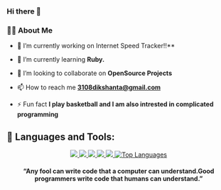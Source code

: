 ### Hi there 👋



### 🙋‍♂️ About Me

- 🔭 I’m currently working on Internet Speed Tracker!!**

- 🌱 I’m currently learning **Ruby.**

- 👯 I’m looking to collaborate on **OpenSource Projects**


- 📫 How to reach me **3108dikshanta@gmail.com**

- ⚡ Fun fact **I play basketball and I am also intrested in complicated programming**

## 🚀 Languages and Tools:

<p align="center"> 
    <a href="https://developer.mozilla.org/en-US/docs/Web/JavaScript" target="_blank"> <img src="https://img.icons8.com/color/48/000000/javascript.png"/> </a> 
    <a href="https://www.w3.org/html/" target="_blank"> <img src="https://img.icons8.com/color/48/000000/html-5.png"/> </a> 
    <a href="https://www.w3schools.com/css/" target="_blank"> <img src="https://img.icons8.com/color/48/000000/css3.png"/> </a> 
    <a href="https://getbootstrap.com" target="_blank"> <img src="https://img.icons8.com/color/48/000000/bootstrap.png"/> </a> 
    <a href="https://www.python.org" target="_blank"> <img src="https://img.icons8.com/color/48/000000/python.png"/> </a> 
    <a href="https://github.com/dabster108/github-readme-stats"><img alt=" Top Languages" src="https://github-readme-stats.vercel.app/api/top-langs/?username=dabster108&langs_count=8&count_private=true&layout=compact&theme=react&hide_border=true&bg_color=0D1117" /></a>
</p>
    
     


 
<h4 align ="center"> “Any fool can write code that a computer can understand.Good programmers write code that humans can understand.” </h4>

 







